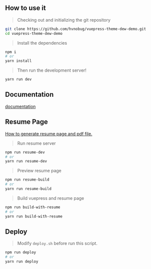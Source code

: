 ## How to use it 

> Checking out and initializing the git repository

```bash
git clone https://github.com/hvnobug/vuepress-theme-dew-demo.git
cd vuepress-theme-dew-demo
```

> Install the dependencies

```bash
npm i
# or
yarn install
```

> Then run the development server!

```bash
yarn run dev
```

## Documentation

[documentation](https://hvnobug.com/pages/theme-document/)


## Resume Page

[How to generate resume page and pdf file.](https://hvnobug.com/pages/theme-document/optional/resume.html)


> Run resume server

```bash
npm run resume-dev
# or 
yarn run resume-dev
```

> Preview resume page

```bash
npm run resume-build
# or 
yarn run resume-build
```

> Build vuepress and resume page

```bash
npm run build-with-resume
# or 
yarn run build-with-resume
```
## Deploy

> Modify `deploy.sh` before run this script.

```bash
npm run deploy
# or
yarn run deploy
```
